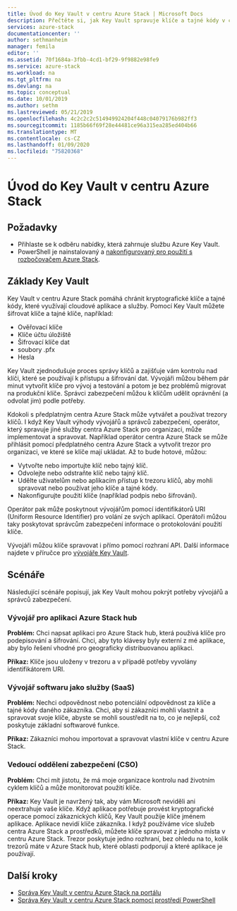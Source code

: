 ```yaml
---
title: Úvod do Key Vault v centru Azure Stack | Microsoft Docs
description: Přečtěte si, jak Key Vault spravuje klíče a tajné kódy v centru Azure Stack.
services: azure-stack
documentationcenter: ''
author: sethmanheim
manager: femila
editor: ''
ms.assetid: 70f1684a-3fbb-4cd1-bf29-9f9882e98fe9
ms.service: azure-stack
ms.workload: na
ms.tgt_pltfrm: na
ms.devlang: na
ms.topic: conceptual
ms.date: 10/01/2019
ms.author: sethm
ms.lastreviewed: 05/21/2019
ms.openlocfilehash: 4c2c2c2c514949924204f448c04079176b982ff3
ms.sourcegitcommit: 1185b66f69f28e44481ce96a315ea285ed404b66
ms.translationtype: MT
ms.contentlocale: cs-CZ
ms.lasthandoff: 01/09/2020
ms.locfileid: "75820368"
---
```

# <a name="introduction-to-key-vault-in-azure-stack-hub"></a>Úvod do Key Vault v centru Azure Stack

## <a name="prerequisites"></a>Požadavky

* Přihlaste se k odběru nabídky, která zahrnuje službu Azure Key Vault.  
* PowerShell je nainstalovaný a [nakonfigurovaný pro použití s rozbočovačem Azure Stack](azure-stack-powershell-configure-user.md).

## <a name="key-vault-basics"></a>Základy Key Vault

Key Vault v centru Azure Stack pomáhá chránit kryptografické klíče a tajné kódy, které využívají cloudové aplikace a služby. Pomocí Key Vault můžete šifrovat klíče a tajné klíče, například:

* Ověřovací klíče
* Klíče účtu úložiště
* Šifrovací klíče dat
* soubory .pfx
* Hesla

Key Vault zjednodušuje proces správy klíčů a zajišťuje vám kontrolu nad klíči, které se používají k přístupu a šifrování dat. Vývojáři můžou během pár minut vytvořit klíče pro vývoj a testování a potom je bez problémů migrovat na produkční klíče. Správci zabezpečení můžou k klíčům udělit oprávnění (a odvolat jim) podle potřeby.

Kdokoli s předplatným centra Azure Stack může vytvářet a používat trezory klíčů. I když Key Vault výhody vývojářů a správců zabezpečení, operátor, který spravuje jiné služby centra Azure Stack pro organizaci, může implementovat a spravovat. Například operátor centra Azure Stack se může přihlásit pomocí předplatného centra Azure Stack a vytvořit trezor pro organizaci, ve které se klíče mají ukládat. Až to bude hotové, můžou:

* Vytvořte nebo importujte klíč nebo tajný klíč.
* Odvolejte nebo odstraňte klíč nebo tajný klíč.
* Udělte uživatelům nebo aplikacím přístup k trezoru klíčů, aby mohli spravovat nebo používat jeho klíče a tajné kódy.
* Nakonfigurujte použití klíče (například podpis nebo šifrování).

Operátor pak může poskytnout vývojářům pomocí identifikátorů URI (Uniform Resource Identifier) pro volání ze svých aplikací. Operátoři můžou taky poskytovat správcům zabezpečení informace o protokolování použití klíče.

Vývojáři můžou klíče spravovat i přímo pomocí rozhraní API. Další informace najdete v příručce pro [vývojáře Key Vault](/azure/key-vault/key-vault-developers-guide).

## <a name="scenarios"></a>Scénáře

Následující scénáře popisují, jak Key Vault mohou pokrýt potřeby vývojářů a správců zabezpečení.

### <a name="developer-for-an-azure-stack-hub-app"></a>Vývojář pro aplikaci Azure Stack hub

**Problém:** Chci napsat aplikaci pro Azure Stack hub, která používá klíče pro podepisování a šifrování. Chci, aby tyto klávesy byly externí z mé aplikace, aby bylo řešení vhodné pro geograficky distribuovanou aplikaci.

**Příkaz:** Klíče jsou uloženy v trezoru a v případě potřeby vyvolány identifikátorem URI.

### <a name="developer-for-software-as-a-service-saas"></a>Vývojář softwaru jako služby (SaaS)

**Problém:** Nechci odpovědnost nebo potenciální odpovědnost za klíče a tajné kódy daného zákazníka. Chci, aby si zákazníci mohli vlastnit a spravovat svoje klíče, abyste se mohli soustředit na to, co je nejlepší, což poskytuje základní softwarové funkce.

**Příkaz:** Zákazníci mohou importovat a spravovat vlastní klíče v centru Azure Stack.

### <a name="chief-security-officer-cso"></a>Vedoucí oddělení zabezpečení (CSO)

**Problém:** Chci mít jistotu, že má moje organizace kontrolu nad životním cyklem klíčů a může monitorovat použití klíče.

**Příkaz:** Key Vault je navržený tak, aby vám Microsoft neviděli ani neextrahuje vaše klíče. Když aplikace potřebuje provést kryptografické operace pomocí zákaznických klíčů, Key Vault použije klíče jménem aplikace. Aplikace nevidí klíče zákazníka. I když používáme více služeb centra Azure Stack a prostředků, můžete klíče spravovat z jednoho místa v centru Azure Stack. Trezor poskytuje jedno rozhraní, bez ohledu na to, kolik trezorů máte v Azure Stack hub, které oblasti podporují a které aplikace je používají.

## <a name="next-steps"></a>Další kroky

* [Správa Key Vault v centru Azure Stack na portálu](azure-stack-key-vault-manage-portal.md)  
* [Správa Key Vault v centru Azure Stack pomocí prostředí PowerShell](azure-stack-key-vault-manage-powershell.md)
